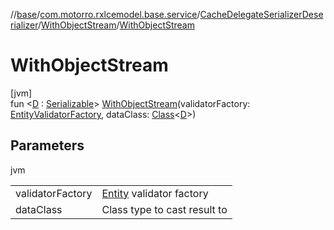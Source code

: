//[base](../../../../index.md)/[com.motorro.rxlcemodel.base.service](../../index.md)/[CacheDelegateSerializerDeserializer](../index.md)/[WithObjectStream](index.md)/[WithObjectStream](-with-object-stream.md)

# WithObjectStream

[jvm]\
fun &lt;[D](index.md) : [Serializable](https://docs.oracle.com/javase/8/docs/api/java/io/Serializable.html)&gt; [WithObjectStream](-with-object-stream.md)(validatorFactory: [EntityValidatorFactory](../../../com.motorro.rxlcemodel.base.entity/-entity-validator-factory/index.md), dataClass: [Class](https://docs.oracle.com/javase/8/docs/api/java/lang/Class.html)&lt;[D](index.md)&gt;)

## Parameters

jvm

| | |
|---|---|
| validatorFactory | [Entity](../../../com.motorro.rxlcemodel.base.entity/-entity/index.md) validator factory |
| dataClass | Class type to cast result to |
